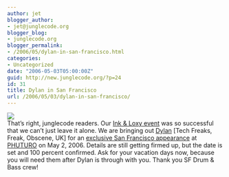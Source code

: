 ```yaml
---
author: jet
blogger_author:
- jet@junglecode.org
blogger_blog:
- junglecode.org
blogger_permalink:
- /2006/05/dylan-in-san-francisco.html
categories:
- Uncategorized
date: "2006-05-03T05:00:00Z"
guid: http://new.junglecode.org/?p=24
id: 31
title: Dylan in San Francisco
url: /2006/05/03/dylan-in-san-francisco/
---
```


[![](https://www.junglecode.com/images/blog/dylan_web_flyer_thumb.jpg)](https://www.junglecode.com/images/blog/dylan_web_flyer.jpg)  
That’s right, junglecode readers. Our [Ink & Loxy event](http://groundscore.net/board/viewtopic.php?t=19954) was so successful that we can’t just leave it alone. We are bringing out [Dylan](http://www.freak-recordings.com) \[Tech Freaks, Freak, Obscene, UK\] for an [exclusive San Francisco appearance](http://groundscore.net/board/viewtopic.php?t=20444) at [PHUTURO](http://www.phuturo.com) on May 2, 2006. Details are still getting firmed up, but the date is set and 100 percent confirmed. Ask for your vacation days now, because you will need them after Dylan is through with you. Thank you SF Drum & Bass crew!
